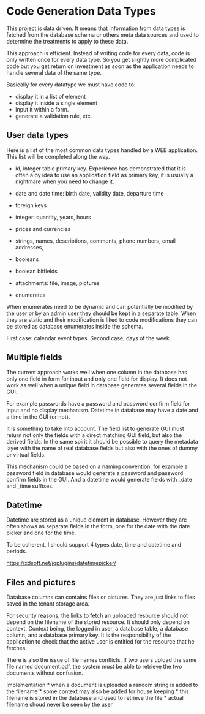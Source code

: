 # Code Generation Data Types

This project is data driven. It means that information from data types is fetched from the database schema or others meta data sources and used to determine the treatments to apply to these data.

This approach is efficient. Instead of writing code for every data, code is only written once for every data type. So you get slightly more complicated code but you get return on investment as soon as the application needs to handle several data of the same type.

Basically for every datatype we must have code to:

* display it in a list of element
* display it inside a single element
* input it within a form.
* generate a validation rule, etc.

## User data types

Here is a list of the most common data types handled by a WEB application. This list will be completed along the way.

* id, integer table primary key. Experience has demonstrated that it is often a by idea to use an application field as primary key, it is usually a nightmare when you need to change it.

* date and date time: birth date, validity date, departure time
* foreign keys
* integer: quantity, years, hours
* prices and currencies
* strings, names, descriptions, comments, phone numbers, email addresses,
* booleans
* boolean bitfields
* attachments: file, image, pictures
* enumerates

When enumerates need to be dynamic and can potentially be modified by the user or by an admin user they should be kept in a separate table. When they are static and their modification is liked to code modifications they can be stored as database enumerates inside the schema.

First case: calendar event types.
Second case, days of the week.
 
## Multiple fields

The current approach works well when one column in the database has only one field in form for input and only one field for display. It does not work as well when a unique field in database generates several fields in the GUI. 

For example passwords have a password and password confirm field for input and no display mechanism. Datetime in database may have a date and a time in the GUI (or not).

It is something to take into account. The field list to generate GUI must return not only the fields with a direct matching GUI field, but also the derived fields. In the same spirit it should be possible to query the metadata layer with the  name of real database fields but also with the ones of dummy or virtual fields.

This mechanism could be based on a naming convention. for example a password field in database would generate a password and password confirm fields in the GUI. And a datetime would generate fields with _date and _time suffixes.


## Datetime

Datetime are stored as a unique element in database. However they are often shows as separate fields in the form, one for the date with the date picker and one for the time.

To be coherent, I should support 4 types date, time and datetime and periods.

https://xdsoft.net/jqplugins/datetimepicker/


## Files and pictures

Database columns can contains files or pictures. They are just links to files saved in the tenant storage area.

For security reasons, the links to fetch an uploaded resource should not depend on the filename of the stored resource.
It should only depend on context. Context being, the logged in user, a database table, a database column, and a database primary key. It is the responsibility of the application to check that the active user is entitled for the resource that he fetches.

There is also the issue of file names conflicts. If two users upload the same file named document.pdf, the system must be able to retrieve the two documents without confusion.

Implementation
    * when a document is uploaded a random string is added to the filename
    * some context may also be added for house keeping
    * this filename is stored in the database and used to retrieve the file
    * actual filename shoud never be seen by the user
